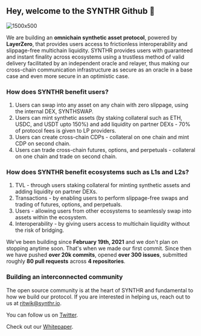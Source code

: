 ## Hey, welcome to the SYNTHR Github 👋

![1500x500](https://imgur.com/nbBl1WM.png)

We are building an **omnichain synthetic asset protocol**, powered by **LayerZero**, that provides users access to frictionless interoperability and slippage-free multichain liquidity. SYNTHR provides users with guaranteed and instant finality across ecosystems using a trustless method of valid delivery facilitated by an independent oracle and relayer, thus making our cross-chain communication infrastructure as secure as an oracle in a base case and even more secure in an optimistic case.

### How does SYNTHR benefit users?
1. Users can swap into any asset on any chain with zero slippage, using the internal DEX, SYNTHSWAP.
2. Users can mint synthetic assets (by staking collateral such as ETH, USDC, and USDT upto 150%) and add liquidity on partner DEXs - 70% of protocol fees is given to LP providers.
2. Users can create cross-chain CDPs - collateral on one chain and mint CDP on second chain.
3. Users can trade cross-chain futures, options, and perpetuals - collateral on one chain and trade on second chain.

### How does SYNTHR benefit ecosystems such as L1s and L2s?
1. TVL - through users staking collateral for minting synthetic assets and adding liquidity on partner DEXs.
2. Transactions - by enabling users to perform slippage-free swaps and trading of futures, options, and perpetuals.
3. Users - allowing users from other ecosystems to seamlessly swap into assets within the ecosystem.
4. Interoperability - by giving users access to multichain liquidity without the risk of bridging.

We’ve been building since **February 19th, 2021** and we don't plan on stopping anytime soon. That's when we made our first commit. Since then we have pushed **over 20k commits**, opened **over 300 issues**, submitted roughly **80 pull requests** across **4 repositories**.

### Building an interconnected community

The open source community is at the heart of SYNTHR and fundamental to how we build our protocol. If you are interested in helping us, reach out to us at ritwik@synthr.io.

You can follow us on [Twitter](https://twitter.com/synthr_defi).</p>
Check out our [Whitepaper](https://synthr.io/static/docs/Synthr_WP.pdf).
